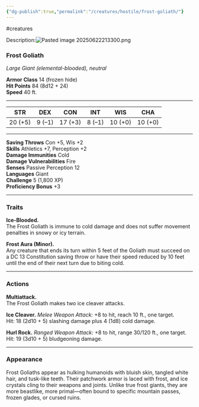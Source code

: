 ```yaml
---
{"dg-publish":true,"permalink":"/creatures/hostile/frost-goliath/"}
---
```


#creatures

Description:![Pasted image 20250622213300.png](/img/user/Images/Pasted%20image%2020250622213300.png)
### Frost Goliath

_Large Giant (elemental-blooded), neutral_

**Armor Class** 14 (frozen hide)  
**Hit Points** 84 (8d12 + 24)  
**Speed** 40 ft.

---

|**STR**|**DEX**|**CON**|**INT**|**WIS**|**CHA**|
|---|---|---|---|---|---|
|20 (+5)|9 (–1)|17 (+3)|8 (–1)|10 (+0)|10 (+0)|

---

**Saving Throws** Con +5, Wis +2  
**Skills** Athletics +7, Perception +2  
**Damage Immunities** Cold  
**Damage Vulnerabilities** Fire  
**Senses** Passive Perception 12  
**Languages** Giant  
**Challenge** 5 (1,800 XP)  
**Proficiency Bonus** +3

---

### Traits

**Ice-Blooded.**  
The Frost Goliath is immune to cold damage and does not suffer movement penalties in snowy or icy terrain.

**Frost Aura (Minor).**  
Any creature that ends its turn within 5 feet of the Goliath must succeed on a DC 13 Constitution saving throw or have their speed reduced by 10 feet until the end of their next turn due to biting cold.

---

### Actions

**Multiattack.**  
The Frost Goliath makes two ice cleaver attacks.

**Ice Cleaver.** _Melee Weapon Attack:_ +8 to hit, reach 10 ft., one target.  
Hit: 18 (2d10 + 5) slashing damage plus 4 (1d8) cold damage.

**Hurl Rock.** _Ranged Weapon Attack:_ +8 to hit, range 30/120 ft., one target.  
Hit: 19 (3d10 + 5) bludgeoning damage.

---

### Appearance

Frost Goliaths appear as hulking humanoids with bluish skin, tangled white hair, and tusk-like teeth. Their patchwork armor is laced with frost, and ice crystals cling to their weapons and joints. Unlike true frost giants, they are more beastlike, more primal—often bound to specific mountain passes, frozen glades, or cursed ruins.